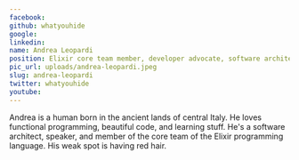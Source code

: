 ```yaml
---
facebook: 
github: whatyouhide
google: 
linkedin: 
name: Andrea Leopardi
position: Elixir core team member, developer advocate, software architect (Community.com)
pic_url: uploads/andrea-leopardi.jpeg
slug: andrea-leopardi
twitter: whatyouhide
youtube: 
---
```

<p>Andrea is a human born in the ancient lands of central Italy. He loves functional programming, beautiful code, and learning stuff. He&#39;s a software architect, speaker, and member of the core team of the Elixir programming language. His weak spot is having red hair.</p>
